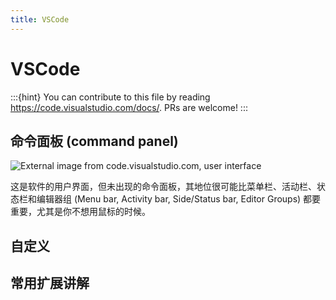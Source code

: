 ```yaml
---
title: VSCode
---
```

# VSCode

:::{hint} You can contribute to this file by reading <https://code.visualstudio.com/docs/>. PRs are welcome!
:::

## 命令面板 (command panel)

![External image from code.visualstudio.com, user interface](https://code.visualstudio.com/assets/docs/getstarted/userinterface/hero.png)

这是软件的用户界面，但未出现的命令面板，其地位很可能比菜单栏、活动栏、状态栏和编辑器组 (Menu bar, Activity bar, Side/Status bar, Editor Groups) 都要重要，尤其是你不想用鼠标的时候。

## 自定义

## 常用扩展讲解